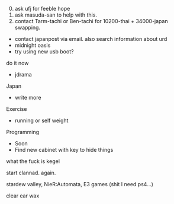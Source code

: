 0. ask ufj for feeble hope
1. ask masuda-san to help with this.
2. contact Tarm-tachi or Ben-tachi for 10200-thai + 34000-japan swapping.

- contact japanpost via email. also search information about urd
- midnight oasis
- try using new usb boot?

do it now
- jdrama

Japan
- write more

Exercise
- running or self weight

Programming
- Soon
- Find new cabinet with key to hide things

what the fuck is kegel

start clannad. again.

stardew valley, 
NieR:Automata,
E3 games (shit I need ps4...)

clear ear wax
